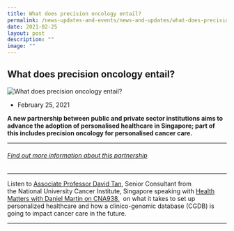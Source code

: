```yaml
---
title: What does precision oncology entail?
permalink: /news-updates-and-events/news-and-updates/what-does-precision-oncology-entail/
date: 2021-02-25
layout: post
description: ""
image: ""
---
```

What does precision oncology entail?
------------------------------------

![What does precision oncology entail?](https://www.stcc.sg/wp-content/uploads/2022/03/news-feature-1.jpg)

*   February 25, 2021
    

**A new partnership between public and private sector institutions aims to advance the adoption of personalised healthcare in Singapore; part of this includes precision oncology for personalised cancer care.**

* * *

###### [Find out more information about this partnership](https://www.stcc.sg//new-personalised-healthcare-partnership-to-improve-outcomes-for-people-with-cancer-in-singapore/)

* * *

Listen to [Associate Professor David Tan](https://www.nuh.com.sg/patients-visitors/Pages/find-a-doctor-details.aspx?docid=David_Tan_Shao_Peng), Senior Consultant from the National University Cancer Institute, Singapore speaking with [Health Matters with Daniel Martin on CNA938.](https://www.facebook.com/CNA938/videos/440014317426757/)  on what it takes to set up personalized healthcare and how a clinico-genomic database (CGDB) is going to impact cancer care in the future.

* * *
